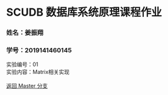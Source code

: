 # SCUDB 数据库系统原理课程作业<br>

### 姓名：姜振翔
### 学号：2019141460145

实验编号：01<br>
实验内容：Matrix相关实现<br>
<br>
[返回 Master 分支]()
